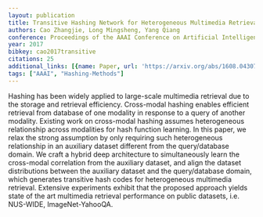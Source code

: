 ```yaml
---
layout: publication
title: Transitive Hashing Network for Heterogeneous Multimedia Retrieval
authors: Cao Zhangjie, Long Mingsheng, Yang Qiang
conference: Proceedings of the AAAI Conference on Artificial Intelligence
year: 2017
bibkey: cao2017transitive
citations: 25
additional_links: [{name: Paper, url: 'https://arxiv.org/abs/1608.04307'}]
tags: ["AAAI", "Hashing-Methods"]
---
```

Hashing has been widely applied to large-scale multimedia retrieval due to
the storage and retrieval efficiency. Cross-modal hashing enables efficient
retrieval from database of one modality in response to a query of another
modality. Existing work on cross-modal hashing assumes heterogeneous
relationship across modalities for hash function learning. In this paper, we
relax the strong assumption by only requiring such heterogeneous relationship
in an auxiliary dataset different from the query/database domain. We craft a
hybrid deep architecture to simultaneously learn the cross-modal correlation
from the auxiliary dataset, and align the dataset distributions between the
auxiliary dataset and the query/database domain, which generates transitive
hash codes for heterogeneous multimedia retrieval. Extensive experiments
exhibit that the proposed approach yields state of the art multimedia retrieval
performance on public datasets, i.e. NUS-WIDE, ImageNet-YahooQA.